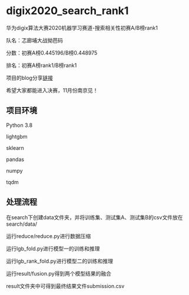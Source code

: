 # digix2020_search_rank1
华为digix算法大赛2020机器学习赛道-搜索相关性初赛A/B榜rank1

队名：忑廊埔大战拗芭码

分数：初赛A榜0.445196/B榜0.448975

排名：初赛A榜rank1/B榜rank1

项目的blog分享[链接](https://blog.csdn.net/weixin_40174982/article/details/108880726)

希望大家都能进入决赛，11月份南京见！

## 项目环境

Python 3.8

lightgbm

sklearn

pandas

numpy

tqdm

## 处理流程

在search下创建data文件夹，并将训练集、测试集A、测试集B的csv文件放在search/data/

运行reduce/reduce.py进行数据压缩

运行lgb_fold.py进行模型一的训练和推理

运行lgb_rank_fold.py进行模型二的训练和推理

运行result/fusion.py得到两个模型结果的融合

result文件夹中可得到最终结果文件submission.csv
